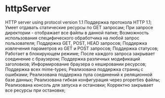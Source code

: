 # httpServer
HTTP server using protocol version 1.1
Поддержка протокола HTTP 1.1; Умеет отдавать статические ресурсы по GET запросам; При запросе директории - отображает все файлы в данной папке; Возможность использования специфического обработчика на любой запрос пользователя; Поддержка GET, POST, HEAD запросов; Поддержка извлечения параметров из GET и POST запросов; Поддержка статусов; Работает в блокирующем режиме; После каждого запроса закрывает соединение с браузером; Поддержка различных модификаций заголовков; Информирование браузера о кешировании ресурсов; Поддержка всех mime-types; Реализована поддержка страниц с ошибками; Реализована поддержка пула соединений к реляционной базе данных; Реализована гибкая конфигурация через properties файлы; Реализована консоль для запуска и остановки; Корректно закрывает все ресурсы при остановке;
